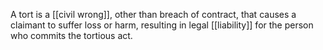 A tort is a [[civil wrong]], other than breach of contract, that causes a claimant to suffer loss or harm, resulting in legal [[liability]] for the person who commits the tortious act.